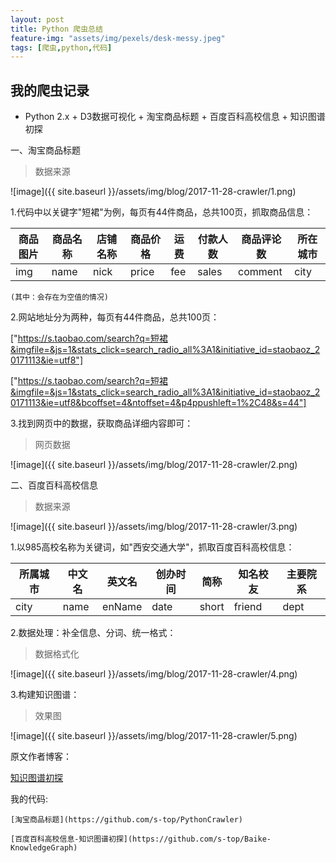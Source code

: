 ```yaml
---
layout: post
title: Python 爬虫总结
feature-img: "assets/img/pexels/desk-messy.jpeg"
tags: [爬虫,python,代码]
---
```

## 我的爬虫记录

* Python 2.x + D3数据可视化 + 淘宝商品标题 + 百度百科高校信息 + 知识图谱初探

一、淘宝商品标题

> 数据来源

![image]({{ site.baseurl }}/assets/img/blog/2017-11-28-crawler/1.png)

1.代码中以关键字"短裙"为例，每页有44件商品，总共100页，抓取商品信息：

商品图片  | 商品名称  | 店铺名称  | 商品价格  | 运费  | 付款人数  | 商品评论数  | 所在城市
--------- | --------- | --------- | --------- | --------- | --------- | --------- | ---------
img  | name  | nick  | price  | fee  | sales  | comment  | city

    (其中：会存在为空值的情况)

2.网站地址分为两种，每页有44件商品，总共100页：

["https://s.taobao.com/search?q=短裙&imgfile=&js=1&stats_click=search_radio_all%3A1&initiative_id=staobaoz_20171113&ie=utf8"]

["https://s.taobao.com/search?q=短裙&imgfile=&js=1&stats_click=search_radio_all%3A1&initiative_id=staobaoz_20171113&ie=utf8&bcoffset=4&ntoffset=4&p4ppushleft=1%2C48&s=44"]

3.找到网页中的数据，获取商品详细内容即可：

> 网页数据

![image]({{ site.baseurl }}/assets/img/blog/2017-11-28-crawler/2.png)

二、百度百科高校信息

> 数据来源

![image]({{ site.baseurl }}/assets/img/blog/2017-11-28-crawler/3.png)

1.以985高校名称为关键词，如"西安交通大学"，抓取百度百科高校信息：

所属城市  | 中文名  | 英文名  | 创办时间  | 简称  | 知名校友  | 主要院系
--------- | --------- | --------- | --------- | --------- | --------- | ---------
city  | name  | enName  | date  | short  | friend  | dept

2.数据处理：补全信息、分词、统一格式：

> 数据格式化

![image]({{ site.baseurl }}/assets/img/blog/2017-11-28-crawler/4.png)

3.构建知识图谱：

> 效果图

![image]({{ site.baseurl }}/assets/img/blog/2017-11-28-crawler/5.png)

原文作者博客：

[知识图谱初探](http://zhanghonglun.cn/)


我的代码:

    [淘宝商品标题](https://github.com/s-top/PythonCrawler)

    [百度百科高校信息-知识图谱初探](https://github.com/s-top/Baike-KnowledgeGraph)